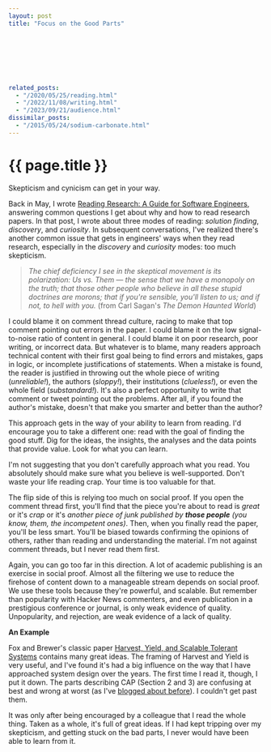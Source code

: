 ```yaml
---
layout: post
title: "Focus on the Good Parts"








related_posts:
  - "/2020/05/25/reading.html"
  - "/2022/11/08/writing.html"
  - "/2023/09/21/audience.html"
dissimilar_posts:
  - "/2015/05/24/sodium-carbonate.html"
---
```

{{ page.title }}
================

<p class="meta">Skepticism and cynicism can get in your way.</p>

Back in May, I wrote [Reading Research: A Guide for Software Engineers](//brooker.co.za/blog/2020/05/25/reading.html), answering common questions I get about why and how to read research papers. In that post, I wrote about three modes of reading: *solution finding*, *discovery*, and *curiosity*. In subsequent conversations, I've realized there's another common issue that gets in engineers' ways when they read research, especially in the *discovery* and *curiosity* modes: too much skepticism.

> *The chief deficiency I see in the skeptical movement is its polarization: Us vs. Them — the sense that we have a monopoly on the truth; that those other people who believe in all these stupid doctrines are morons; that if you're sensible, you'll listen to us; and if not, to hell with you.* (from Carl Sagan's *The Demon Haunted World*)

I could blame it on comment thread culture, racing to make that top comment pointing out errors in the paper. I could blame it on the low signal-to-noise ratio of content in general. I could blame it on poor research, poor writing, or incorrect data. But whatever is to blame, many readers approach technical content with their first goal being to find errors and mistakes, gaps in logic, or incomplete justifications of statements. When a mistake is found, the reader is justified in throwing out the whole piece of writing (*unreliable!*), the authors (*sloppy!*), their institutions (*clueless!*), or even the whole field (*substandard!*). It's also a perfect opportunity to write that comment or tweet pointing out the problems. After all, if you found the author's mistake, doesn't that make you smarter and better than the author?

This approach gets in the way of your ability to learn from reading. I'd encourage you to take a different one: read with the goal of finding the good stuff. Dig for the ideas, the insights, the analyses and the data points that provide value. Look for what you can learn.

I'm not suggesting that you don't carefully approach what you read. You absolutely should make sure what you believe is well-supported. Don't waste your life reading crap. Your time is too valuable for that.

The flip side of this is relying too much on social proof. If you open the comment thread first, you'll find that the piece you're about to read is *great* or it's *crap* or it's *another piece of junk published by **those people** (you know, them, the incompetent ones)*. Then, when you finally read the paper, you'll be less smart. You'll be biased towards confirming the opinions of others, rather than reading and understanding the material. I'm not against comment threads, but I never read them first.

Again, you can go too far in this direction. A lot of academic publishing is an exercise in social proof. Almost all the filtering we use to reduce the firehose of content down to a manageable stream depends on social proof. We use these tools because they're powerful, and scalable. But remember than popularity with Hacker News commenters, and even publication in a prestigious conference or journal, is only weak evidence of quality. Unpopularity, and rejection, are weak evidence of a lack of quality.

**An Example**

Fox and Brewer's classic paper [Harvest, Yield, and Scalable Tolerant Systems](http://citeseerx.ist.psu.edu/viewdoc/download?doi=10.1.1.33.411&rep=rep1&type=pdf) contains many great ideas. The framing of Harvest and Yield is very useful, and I've found it's had a big influence on the way that I have approached system design over the years. The first time I read it, though, I put it down. The parts describing CAP (Section 2 and 3) are confusing at best and wrong at worst (as I've [blogged about before](http://brooker.co.za/blog/2014/10/12/harvest-yield.html)). I couldn't get past them.

It was only after being encouraged by a colleague that I read the whole thing. Taken as a whole, it's full of great ideas. If I had kept tripping over my skepticism, and getting stuck on the bad parts, I never would have been able to learn from it.